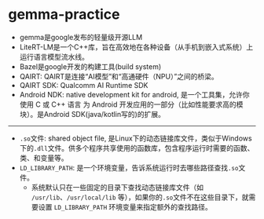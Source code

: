 # gemma-practice


* gemma是google发布的轻量级开源LLM
* LiteRT-LM是一个C++库，旨在高效地在各种设备（从手机到嵌入式系统）上运行语言模型流水线。
* Bazel是google开发的构建工具(build system)
* QAIRT: QAIRT是连接“AI模型”和“高通硬件（NPU）”之间的桥梁。
* QAIRT SDK: Qualcomm AI Runtime SDK
* Android NDK: native development kit for android, 是一个工具集，允许你使用 C 或 C++ 语言 为 Android 开发应用的一部分（比如性能要求高的模块）。是Android SDK(java/kotlin写的)的扩展。
<!-- * 高通8635 本质上是 SM8750 的降频/定制版，也就是 Snapdragon 8 Gen 2 的一个变种。架构和指令集完全兼容。核心布局、NPU、GPU 等模块几乎一致，只是主频略低。 -->

---

* `.so`文件: shared object file, 是Linux下的动态链接库文件，类似于Windows下的`.dll`文件。供多个程序共享使用的函数库，包含程序运行时需要的函数、类、和变量等。
* `LD_LIBRARY_PATH`: 是一个环境变量，告诉系统运行时去哪些路径查找`.so`文件。
  * 系统默认只在一些固定的目录下查找动态链接库文件（如 `/usr/lib`、`/usr/local/lib` 等），如果你的`.so`文件不在这些目录下，就需要设置 `LD_LIBRARY_PATH` 环境变量来指定额外的查找路径。

